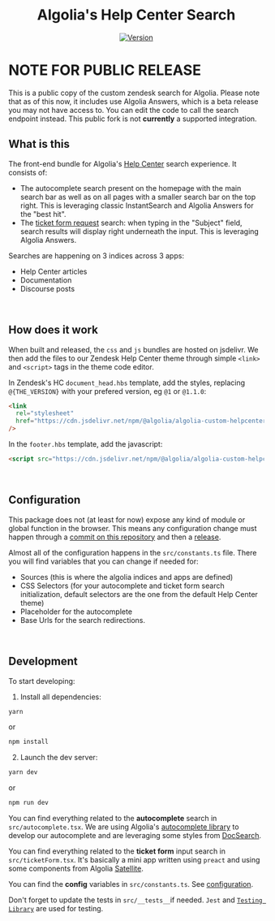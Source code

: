 <div align="center">
    <h1><strong>Algolia's Help Center Search</strong></h1>
    
[![Version](https://img.shields.io/npm/v/@algolia/algolia-custom-helpcenter-search.svg?style=flat-square)](https://www.npmjs.com/package/@algolia/autocomplete-js)
</div>

# NOTE FOR PUBLIC RELEASE

This is a public copy of the custom zendesk search for Algolia. Please note that as of this now, it includes use Algolia Answers, which is a beta release you may not have access to. You can edit the code to call the search endpoint instead. This public fork is not **currently** a supported integration.


## What is this

The front-end bundle for Algolia's [Help Center](https://algolia.zendesk.com/hc/en-us) search experience.
It consists of:

- The autocomplete search present on the homepage with the main search bar as well as on all pages with a smaller search bar on the top right. This is leveraging classic InstantSearch and Algolia Answers for the "best hit".
- The [ticket form request](https://algolia.zendesk.com/hc/en-us/requests/new) search: when typing in the "Subject" field, search results will display right underneath the input. This is leveraging Algolia Answers.

Searches are happening on 3 indices across 3 apps:

- Help Center articles
- Documentation
- Discourse posts

<br>

## How does it work

When built and released, the `css` and `js` bundles are hosted on jsdelivr. We then add the files to our Zendesk Help Center theme through simple `<link>` and `<script>` tags in the theme code editor.

In Zendesk's HC `document_head.hbs` template, add the styles, replacing `@{THE_VERSION}` with your prefered version, eg `@1` or `@1.1.0`:

```html
<link
  rel="stylesheet"
  href="https://cdn.jsdelivr.net/npm/@algolia/algolia-custom-helpcenter-search@{THE_VERSION}/lib/index.css"
/>
```

In the `footer.hbs` template, add the javascript:

```html
<script src="https://cdn.jsdelivr.net/npm/@algolia/algolia-custom-helpcenter-search@{THE_VERSION}/lib/index.js"></script>
```

<br>

## Configuration

This package does not (at least for now) expose any kind of module or global function in the browser. This means any configuration change must happen through a [commit on this repository](#development) and then a [release](#releasing).

Almost all of the configuration happens in the `src/constants.ts` file. There you will find variables that you can change if needed for:

- Sources (this is where the algolia indices and apps are defined)
- CSS Selectors (for your autocomplete and ticket form search initialization, default selectors are the one from the default Help Center theme)
- Placeholder for the autocomplete
- Base Urls for the search redirections.

<br>

## Development

To start developing:

1. Install all dependencies:

```bash
yarn
```

or

```bash
npm install
```

2. Launch the dev server:

```bash
yarn dev
```

or

```bash
npm run dev
```

You can find everything related to the **autocomplete** search in `src/autocomplete.tsx`. We are using Algolia's [autocomplete library](https://www.algolia.com/doc/ui-libraries/autocomplete/api-reference/autocomplete-js/autocomplete/) to develop our autocomplete and are leveraging some styles from [DocSearch](https://github.com/algolia/DocSearch).

You can find everything related to the **ticket form** input search in `src/ticketForm.tsx`. It's basically a mini app written using `preact` and using some components from Algolia [Satellite](https://github.com/algolia/satellite).

You can find the **config** variables in `src/constants.ts`. See [configuration](#configuration).

Don't forget to update the tests in `src/__tests__`if needed. `Jest` and [`Testing Library`](https://testing-library.com/docs/) are used for testing.

<br>


